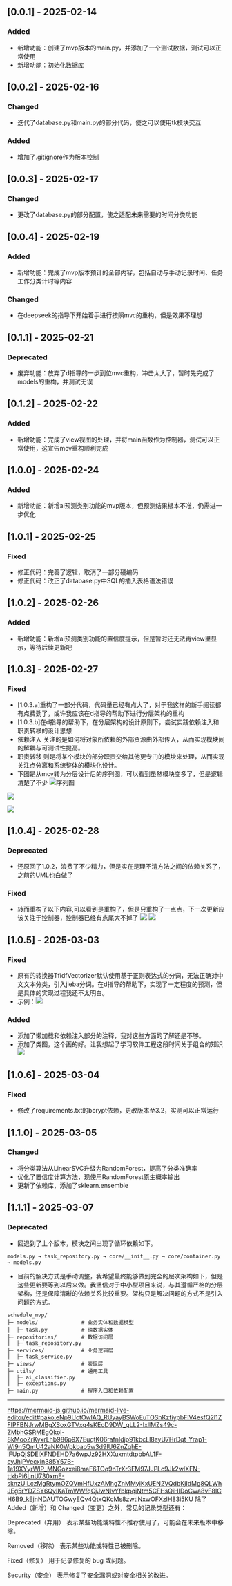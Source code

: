 ## [0.0.1] - 2025-02-14
### Added
- 新增功能：创建了mvp版本的main.py，并添加了一个测试数据，测试可以正常使用
- 新增功能：初始化数据库

## [0.0.2] - 2025-02-16
### Changed
- 迭代了database.py和main.py的部分代码，使之可以使用tk模块交互
### Added
- 增加了.gitignore作为版本控制

## [0.0.3] - 2025-02-17
### Changed
- 	更改了database.py的部分配置，使之适配未来需要的时间分类功能

## [0.0.4] - 2025-02-19
### Added
- 新增功能：完成了mvp版本预计的全部内容，包括自动与手动记录时间、任务工作分类计时等内容
### Changed
- 在deepseek的指导下开始着手进行按照mvc的重构，但是效果不理想

## [0.1.1] - 2025-02-21
### Deprecated
- 废弃功能：放弃了d指导的一步到位mvc重构，冲击太大了，暂时先完成了models的重构，并测试无误

## [0.1.2] - 2025-02-22
### Added
- 新增功能：完成了view视图的处理，并将main函数作为控制器，测试可以正常使用，这宣告mcv重构顺利完成

## [1.0.0] - 2025-02-24
### Added
- 新增功能：新增ai预测类别功能的mvp版本，但预测结果根本不准，仍需进一步优化

## [1.0.1] - 2025-02-25
### Fixed
- 修正代码：完善了逻辑，取消了一部分硬编码
- 修正代码：改正了database.py中SQL的插入表格语法错误

## [1.0.2] - 2025-02-26
### Added
- 新增功能：新增ai预测类别功能的置信度提示，但是暂时还无法再view里显示，等待后续更新吧

## [1.0.3] - 2025-02-27
### Fixed
- [1.0.3.a]重构了一部分代码，代码量已经有点大了，对于我这样的新手阅读都有点费劲了，或许我应该在d指导的帮助下进行分层架构的重构
- [1.0.3.b]在d指导的帮助下，在分层架构的设计原则下，尝试实践依赖注入和职责转移的设计思想
- 依赖注入 关注的是如何将对象所依赖的外部资源由外部传入，从而实现模块间的解耦与可测试性提高。
- 职责转移 则是将某个模块的部分职责交给其他更专门的模块来处理，从而实现关注点分离和系统整体的模块化设计。
- 下图是从mcv转为分层设计后的序列图，可以看到虽然模块变多了，但是逻辑清楚了不少
![序列图](assets/UML-diagram/UML-dia1/mermaid-diagram-2025-03-01-155215.svg)

![](assets/UML-diagram/UML-dia2/mermaid-diagram-2025-03-01-162441.svg)

![](assets/UML-diagram/UML-dia3/mermaid-diagram-2025-03-01-162623.svg)

## [1.0.4] - 2025-02-28
### Deprecated
- 还原回了1.0.2，浪费了不少精力，但是实在是理不清方法之间的依赖关系了，之前的UML也白做了
### Fixed
- 转而重构了以下内容,可以看到是重构了，但是只重构了一点点，下一次更新应该关注于控制器，控制器已经有点尾大不掉了
![](assets/UML-diagram/UML-dia4/mermaid-diagram-2025-03-02-135357.svg)
![](assets/UML-diagram/UML-dia5/mermaid-diagram-2025-03-02-140722.svg)


## [1.0.5] - 2025-03-03
### Fixed
- 原有的转换器TfidfVectorizer默认使用基于正则表达式的分词，无法正确对中文文本分类，引入jieba分词。在d指导的帮助下，实现了一定程度的预测，但是具体的实现过程我还不太明白。
- 示例：![](assets/example/2025-03-03-15-41-15.png)
### Added
- 添加了懒加载和依赖注入部分的注释，我对这些方面的了解还是不够。
- 添加了类图，这个画的好。让我想起了学习软件工程这段时间关于组合的知识
![](assets/UML-diagram/UML-dia6/mermaid-diagram-2025-03-07-144439.svg)

## [1.0.6] - 2025-03-04
### Fixed
- 修改了requirements.txt的bcrypt依赖，更改版本至3.2，实测可以正常运行

## [1.1.0] - 2025-03-05
### Changed
- 将分类算法从LinearSVC升级为RandomForest，提高了分类准确率
- 优化了置信度计算方法，现使用RandomForest原生概率输出
- 更新了依赖库，添加了sklearn.ensemble

## [1.1.1] - 2025-03-07
### Deprecated
- 回退到了上个版本，模块之间出现了循环依赖如下。
```
models.py → task_repository.py → core/__init__.py → core/container.py → models.py
```
- 目前的解决方式是手动调整，我希望最终能够做到完全的层次架构如下，但是这些更新要等到以后来做。我坚信对于中小型项目来说，与其遵循严格的分层架构，还是保障清晰的依赖关系比较重要。架构只是解决问题的方式不是引入问题的方式。
```
schedule_mvp/
├─ models/              # 业务实体和数据模型
│  ├─ task.py           # 纯数据实体
├─ repositories/        # 数据访问层
│  ├─ task_repository.py
├─ services/            # 业务逻辑层
│  ├─ task_service.py
├─ views/               # 表现层
├─ utils/               # 通用工具
│  ├─ ai_classifier.py
│  ├─ exceptions.py
├─ main.py              # 程序入口和依赖配置
```

---
https://mermaid-js.github.io/mermaid-live-editor/edit#pako:eNp9UctOwlAQ_RUyayBSWoEuTOShKzfiypbFlV4esfQ2l1ZFIPFBNJrwMBgXSoxGTVxq4sKEoD9DW_gLL2-IxllMZs49c-ZMbhGSRMEgQkol-8kMooZrKyxrLhb986p9X7EuqtK06rafnIdjp91kbcLl8ayU7HrDqt_Yrap1-Wi9n5QmU42aNK0Wpkbao5w3d9IU6ZnZqhE-iFUpQjSDElXFNDEHD7a6wpJz92HXXuxmtdtpbbAL1F-cyJhjPVecxln385Y57B-1e19XYyrWlP_MNGozxei8maF6TOq9nTrXr3FM97JJPLc9Jk2wIXFN-ttkbPi6LnU730xmE-sknzUILczMgRtymOZQVmHfUxzAMhgZnMMyiKxUEN2VQdbKjIdMg8QLWhJEg5rYDZSY6QyIKaTmWWfqCjJwNIvYfbkpqiNtm5CFHsQiHIDoCwa8vF8ICH6B9_kEjnNDAUTOGwyEQv4QtxQKcMs8zwtlNxwOFXzlH83i5KU
除了 Added（新增）和 Changed（变更）之外，常见的记录类型还有：

Deprecated（弃用）
表示某些功能或特性不推荐使用了，可能会在未来版本中移除。

Removed（移除）
表示某些功能或特性已被删除。

Fixed（修复）
用于记录修复的 bug 或问题。

Security（安全）
表示修复了安全漏洞或对安全相关的改进。

[def]: as